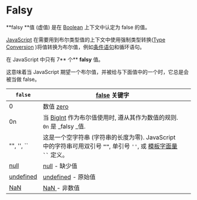 # Falsy

**falsy **值 (虚值) 是在 [Boolean](https://developer.mozilla.org/en-US/docs/Glossary/Boolean) 上下文中认定为 false 的值。

[JavaScript](https://developer.mozilla.org/en-US/docs/Glossary/JavaScript) 在需要用到布尔类型值的上下文中使用强制类型转换([Type Conversion](https://developer.mozilla.org/en-US/docs/Glossary/Type\_Conversion) )将值转换为布尔值，例如[条件语句](https://developer.mozilla.org/zh-CN/docs/learn/JavaScript/Building\_blocks/conditionals)和循环语句。

在 JavaScript 中只有 7** 个** **falsy** 值。

这意味着当 JavaScript 期望一个布尔值，并被给与下面值中的一个时，它总是会被当做 false。

| `false`                                                                  | [false](https://developer.mozilla.org/en-US/docs/Web/JavaScript/Reference/Lexical\_grammar#Future\_reserved\_keywords\_in\_older\_standards) 关键字                              |   |
| ------------------------------------------------------------------------ | ----------------------------------------------------------------------------------------------------------------------------------------------------------------------------- | - |
| 0                                                                        | 数值 [zero](https://developer.mozilla.org/en-US/docs/Web/JavaScript/Data\_structures#Number\_type)                                                                              |   |
| 0n                                                                       | 当 [BigInt](https://developer.mozilla.org/en-US/docs/Web/JavaScript/Reference/Global\_Objects/BigInt) 作为布尔值使用时, 遵从其作为数值的规则. `0n` 是 _falsy _值.                                  |   |
| "", '', \`\`                                                             | 这是一个空字符串 (字符串的长度为零). JavaScript 中的字符串可用双引号 **`""`**, 单引号 `''`, 或 [模板字面量](https://developer.mozilla.org/en-US/docs/Web/JavaScript/Reference/Template\_literals) **` `` `** 定义。 |   |
| [null](https://developer.mozilla.org/en-US/docs/Glossary/null)           | [null](https://developer.mozilla.org/en-US/docs/Web/JavaScript/Reference/Global\_Objects/null) - 缺少值                                                                          |   |
| [undefined](https://developer.mozilla.org/en-US/docs/Glossary/undefined) | [undefined](https://developer.mozilla.org/en-US/docs/Web/JavaScript/Reference/Global\_Objects/undefined) - 原始值                                                                |   |
| [NaN](https://developer.mozilla.org/en-US/docs/Glossary/NaN)             | [NaN ](https://developer.mozilla.org/en-US/docs/Web/JavaScript/Reference/Global\_Objects/NaN)- 非数值                                                                            |   |
